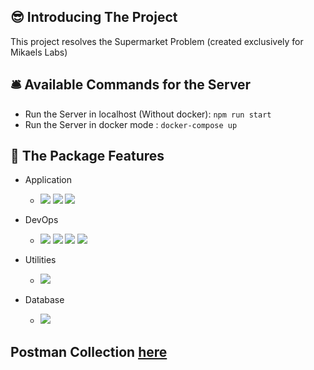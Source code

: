 ## 😎 Introducing The Project

This project resolves the Supermarket Problem (created exclusively for Mikaels Labs)

## 🛎 Available Commands for the Server

- Run the Server in localhost (Without docker): `npm run start`
- Run the Server in docker mode : `docker-compose up`

## 💎 The Package Features

- Application

  - ![](https://img.shields.io/badge/-TypeScript-007ACC?style=for-the-badge&logo=TypeScript&logoColor=fff)
    ![](https://img.shields.io/badge/-Node.js-339933?style=for-the-badge&logo=Node.js&logoColor=fff)
    ![](https://img.shields.io/badge/-NPM-CB3837?style=for-the-badge&logo=NPM&logoColor=fff)

- DevOps

  - ![](https://img.shields.io/badge/-Docker-2496ED?style=for-the-badge&logo=Docker&logoColor=fff)
    ![](https://img.shields.io/badge/-Nodemon-76D04B?style=for-the-badge&logo=Nodemon&logoColor=fff)
    ![](https://img.shields.io/badge/-ESLint-4B32C3?style=for-the-badge&logo=ESLint&logoColor=fff)
    ![](https://img.shields.io/badge/-Prettier-F7B93E?style=for-the-badge&logo=Prettier&logoColor=000)

- Utilities

  - ![](https://img.shields.io/badge/-POSTMAN-FF6C37?style=for-the-badge&logo=Postman&logoColor=fff)

- Database
  - ![](https://img.shields.io/badge/-PostgreSQL-336791?style=for-the-badge&logo=PostgreSQL&logoColor=fff)

## Postman Collection [here](https://documenter.getpostman.com/view/3044683/U16bw9Dm)
